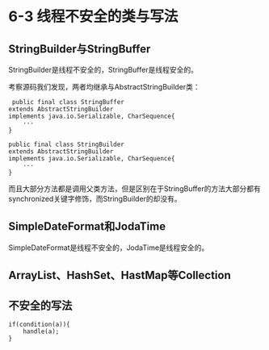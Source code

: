 # 6-3 线程不安全的类与写法

## StringBuilder与StringBuffer

StringBuilder是线程不安全的，StringBuffer是线程安全的。

考察源码我们发现，两者均继承与AbstractStringBuilder类：

     public final class StringBuffer
    extends AbstractStringBuilder
    implements java.io.Serializable, CharSequence{
        ···
    }

    public final class StringBuilder
    extends AbstractStringBuilder
    implements java.io.Serializable, CharSequence{
        ···
    }

而且大部分方法都是调用父类方法，但是区别在于StringBuffer的方法大部分都有synchronized关键字修饰，而StringBuilder的却没有。

## SimpleDateFormat和JodaTime

SimpleDateFormat是线程不安全的，JodaTime是线程安全的。

## ArrayList、HashSet、HastMap等Collection

## 不安全的写法

    if(condition(a)){
        handle(a);
    }